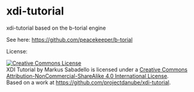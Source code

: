 xdi-tutorial
============

xdi-tutorial based on the b-torial engine

See here: https://github.com/peacekeeper/b-torial

License:

<a rel="license" href="http://creativecommons.org/licenses/by-nc-sa/4.0/"><img alt="Creative Commons License" style="border-width:0" src="https://i.creativecommons.org/l/by-nc-sa/4.0/88x31.png" /></a><br /><span xmlns:dct="http://purl.org/dc/terms/" href="http://purl.org/dc/dcmitype/Text" property="dct:title" rel="dct:type">XDI Tutorial</span> by <span xmlns:cc="http://creativecommons.org/ns#" property="cc:attributionName">Markus Sabadello</span> is licensed under a <a rel="license" href="http://creativecommons.org/licenses/by-nc-sa/4.0/">Creative Commons Attribution-NonCommercial-ShareAlike 4.0 International License</a>.<br />Based on a work at <a xmlns:dct="http://purl.org/dc/terms/" href="https://github.com/projectdanube/xdi-tutorial" rel="dct:source">https://github.com/projectdanube/xdi-tutorial</a>.

